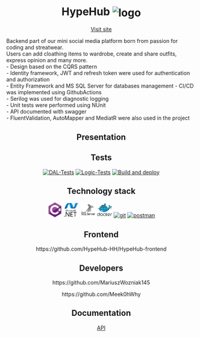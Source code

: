<h1 align="center">HypeHub <img align="center" alt="logo" width="50px" src="https://github.com/HypeHub-HH/HypeHub-backend/assets/119299967/926fff61-999d-45b5-949f-6398f0c725af" /></h1>

<p align="center"><a href="https://hypehub.azurewebsites.net" target="_blank" rel="noreferrer" >Visit site</a></p>

<p>
  Backend part of our mini social media platform born from passion for coding and streatwear. </br>
Users can add cloathing items to wardrobe, create and share outfits, express opinion and many more.</br>
- Design based on the CQRS pattern</br>
- Identity framework, JWT and refresh token were used for authentication and authorization</br>
- Entity Framework and MS SQL Server for databases management
- CI/CD was implemented using GithubActions</br>
- Serilog was used for diagnostic logging</br>
- Unit tests were performed using NUnit</br>
- API documented with swagger</br>
- FluentValidation, AutoMapper and MediatR were also used in the project</br>
</p>

<h2 align="center">Presentation</h2>
<!--
Nagrac gifa z wygladem i funkcjonalnosciami strony
-->
<div align="center">
  <h2>Tests</h2>
  <p>
    <a href="https://github.com/HypeHub-HH/HypeHub-backend/actions/workflows/DAL-Tests.yml"><img src="https://github.com/HypeHub-HH/HypeHub-backend/actions/workflows/DAL-Tests.yml/badge.svg?branch=main" alt="DAL-Tests"></a>
    <a href="https://github.com/HypeHub-HH/HypeHub-backend/actions/workflows/Logic-Tests.yml"><img src="https://github.com/HypeHub-HH/HypeHub-backend/actions/workflows/Logic-Tests.yml/badge.svg?branch=main" alt="Logic-Tests"></a>
    <a href="https://github.com/HypeHub-HH/HypeHub-backend/actions/workflows/main_hypehubbackend.yml"><img src="https://github.com/HypeHub-HH/HypeHub-backend/actions/workflows/main_hypehubbackend.yml/badge.svg?branch=main" alt="Build and deploy"></a>
  </p>
</div>
<h2 align="center">Technology stack</h2>
<p align="center">
  <a href="https://www.w3schools.com/cs/" target="_blank" rel="noreferrer"> <img src="https://raw.githubusercontent.com/devicons/devicon/master/icons/csharp/csharp-original.svg" alt="csharp" width="40" height="40"/></a>
  <a href="https://dotnet.microsoft.com/" target="_blank" rel="noreferrer"> <img src="https://raw.githubusercontent.com/devicons/devicon/master/icons/dot-net/dot-net-original-wordmark.svg" alt="dotnet" width="40" height="40"/></a>
  <a href="https://www.microsoft.com/pl-pl/sql-server" target="_blank" rel="noreferrer"> <img src="https://raw.githubusercontent.com/devicons/devicon/master/icons/microsoftsqlserver/microsoftsqlserver-plain-wordmark.svg" alt="microsoftsqlserver" width="40" height="40"/></a>
  <a href="https://www.docker.com/" target="_blank" rel="noreferrer"> <img src="https://raw.githubusercontent.com/devicons/devicon/master/icons/docker/docker-original-wordmark.svg" alt="docker" width="40" height="40"/></a>
  <a href="https://git-scm.com/" target="_blank" rel="noreferrer"> <img src="https://www.vectorlogo.zone/logos/git-scm/git-scm-icon.svg" alt="git" width="40" height="40"/></a>
  <a href="https://postman.com" target="_blank" rel="noreferrer"> <img src="https://www.vectorlogo.zone/logos/getpostman/getpostman-icon.svg" alt="postman" width="40" height="40"/></a>
</p>

<h2 align="center">Frontend</h2>
<p align="center">https://github.com/HypeHub-HH/HypeHub-frontend</p>

<h2 align="center">Developers</h2>
<p align="center">https://github.com/MariuszWozniak145</p>
<p align="center">https://github.com/Meek0hWhy</p>
<h2 align="center">Documentation</h2>
<p align="center">
  <a align="center" href="https://hypehubbackend.azurewebsites.net/swagger/index.html" target="_blank" rel="noreferrer">API</a>
</p>
<!--
<p align="center">
  <a align="center" href="https://postman.com" target="_blank" rel="noreferrer">Class diagram</a>
</p>
<p align="center">
  <a align="center" href="https://postman.com" target="_blank" rel="noreferrer">Database diagram</a>
-->
</p>
<!--
CI ikonka
-->

